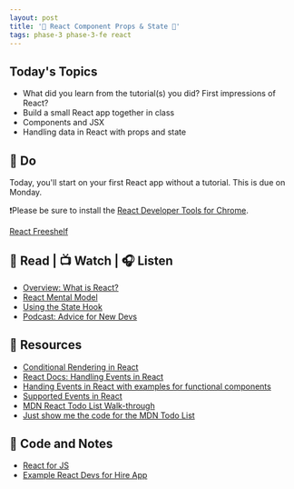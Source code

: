 ```yaml
---
layout: post
title: '🦊 React Component Props & State 🦊'
tags: phase-3 phase-3-fe react
---
```


## Today's Topics

- What did you learn from the tutorial(s) you did? First impressions of React?
- Build a small React app together in class
- Components and JSX
- Handling data in React with props and state

## 🎯 Do

Today, you'll start on your first React app without a tutorial. This is due on Monday.

❗Please be sure to install the [React Developer Tools for Chrome](https://chrome.google.com/webstore/detail/react-developer-tools/fmkadmapgofadopljbjfkapdkoienihi?hl=en).

[React Freeshelf](https://classroom.github.com/a/eGHmEYlT)

## 📖 Read | 📺 Watch | 🎧 Listen

- [Overview: What is React?](https://learnreact.design/posts/what-is-react)
- [React Mental Model](https://learnreact.design/posts/react-mental-model-html-input)
- [Using the State Hook](https://reactjs.org/docs/hooks-state.html)
- [Podcast: Advice for New Devs](https://syntax.fm/show/382/advice-for-new-devs)

## 🔖 Resources

- [Conditional Rendering in React](https://www.robinwieruch.de/conditional-rendering-react)
- [React Docs: Handling Events in React](https://reactjs.org/docs/handling-events.html)
- [Handing Events in React with examples for functional components](https://www.newline.co/@andreeamaco/how-to-use-react-onclick-events-in-class-and-functional-components--fb63a01e)
- [Supported Events in React](https://reactjs.org/docs/events.html#supported-events)
- [MDN React Todo List Walk-through](https://developer.mozilla.org/en-US/docs/Learn/Tools_and_testing/Client-side_JavaScript_frameworks/React_todo_list_beginning)
- [Just show me the code for the MDN Todo List](https://github.dev/mdn/todo-react)

## 🦉 Code and Notes

- [React for JS](https://github.com/Momentum-Team-11/notes/blob/main/js-for-react.md)
- [Example React Devs for Hire App](https://github.com/Momentum-Team-11/example-react-devs-for-hire)
